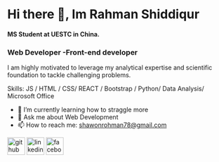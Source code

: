 
# Hi there 👋, Im Rahman Shiddiqur
#### MS Student at UESTC in China.
### Web Developer -Front-end developer


I am highly motivated to leverage my analytical expertise and scientific foundation to tackle challenging problems. 

Skills:  JS /  HTML / CSS/ REACT / Bootstrap / Python/ Data Analysis/ Microsoft Office

- 🌱 I’m currently learning how to straggle more 
- 💬 Ask me about Web Development  
- 📫 How to reach me: shawonrohman78@gmail.com 


[<img src='https://cdn.jsdelivr.net/npm/simple-icons@3.0.1/icons/github.svg' alt='github' height='40'>](https://github.com/https://github.com/rahmanshiddiqur)  [<img src='https://cdn.jsdelivr.net/npm/simple-icons@3.0.1/icons/linkedin.svg' alt='linkedin' height='40'>](https://www.linkedin.com/in/https://www.linkedin.com/in/rahman-shiddiqur-2aa4912b4//)  [<img src='https://cdn.jsdelivr.net/npm/simple-icons@3.0.1/icons/facebook.svg' alt='facebook' height='40'>](https://www.facebook.com/https://www.facebook.com/shaun.rahman.73)  

